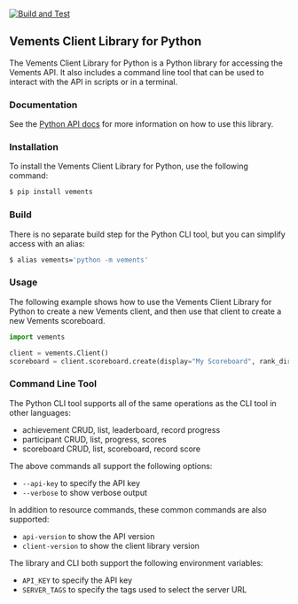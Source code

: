 [![Build and Test](https://github.com/vements/client-py/actions/workflows/build-test.yaml/badge.svg?event=push)](https://github.com/vements/client-py/actions/workflows/build-test.yaml)

## Vements Client Library for Python

The Vements Client Library for Python is a Python library for accessing the Vements API.  It also includes a command line tool that can be used to interact with the API in scripts or in a terminal.


### Documentation

See the [Python API docs]() for more information on how to use this library.

### Installation

To install the Vements Client Library for Python, use the following command:

```bash
$ pip install vements
```

### Build 

There is no separate build step for the Python CLI tool, but you can simplify access with an alias:

```bash
$ alias vements='python -m vements'
```

### Usage 

The following example shows how to use the Vements Client Library for Python to create a new Vements client, and then use that client to create a new Vements scoreboard.

```python
import vements

client = vements.Client()
scoreboard = client.scoreboard.create(display="My Scoreboard", rank_dir="desc", public=False)
```

### Command Line Tool

The Python CLI tool supports all of the same operations as the CLI tool in other languages:

* achievement CRUD, list, leaderboard, record progress
* participant CRUD, list, progress, scores
* scoreboard CRUD, list, scoreboard, record score

The above commands all support the following options:

* `--api-key` to specify the API key
* `--verbose` to show verbose output

In addition to resource commands, these common commands are also supported:

* `api-version` to show the API version
* `client-version` to show the client library version

The library and CLI both support the following environment variables:

* `API_KEY` to specify the API key
* `SERVER_TAGS` to specify the tags used to select the server URL
